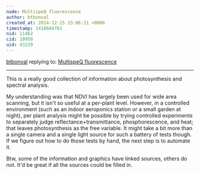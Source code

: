 ```yaml
---
node: MultispeQ fluorescence
author: btbonval
created_at: 2014-12-15 23:06:21 +0000
timestamp: 1418684781
nid: 11462
cid: 10950
uid: 43229
---
```




[btbonval](../profile/btbonval) replying to: [MultispeQ fluorescence](../notes/cfastie/12-15-2014/multispeq-fluorescence)

----
This is a really good collection of information about photosynthesis and spectral analysis.

My understanding was that NDVI has largely been used for wide area scanning, but it isn't so useful at a per-plant level. However, in a controlled environment (such as an indoor aeroponics station or a small garden at night), per plant analysis might be possible by trying controlled experiments to separately judge reflectance+transmittance, phosphorescence, and heat; that leaves photosynthesis as the free variable. It might take a bit more than a single camera and a single light source for such a battery of tests though. If we figure out how to do those tests by hand, the next step is to automate it.

Btw, some of the information and graphics have linked sources, others do not. It'd be great if all the sources could be filled in.